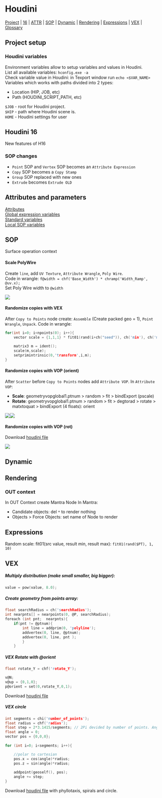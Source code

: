 # Houdini  
[Project](#project-setup)  |  [16](#houdini-16)  | [ATTR](#attributes-and-parameters) |  [SOP](#sop)  | [Dynamic](#dynamic) | [Rendering](#rendering) | [Expressions](#expressions) |  [VEX](#vex) | [Glossary](#glossary)

## Project setup
### Houdini variables
Environment variables allow to setup variables and values in Houdini.  
List all available variables: `hconfig.exe -a`  
Check variable value in Houdini: in Texport window run `echo <$VAR_NAME>`  
Variables which works with paths divided into 2 types:  
- Location (HIP, JOB, etc)
- Path (HOUDINI_SCRIPT_PATH, etc)

`$JOB` - root for Houdini project.  
`$HIP` - path where Houdini scene is.  
`HOME` - Houdini settings for user

## Houdini 16
New features of H16
### SOP changes
- `Point` SOP and `Vertex` SOP becomes an `Attribute Expression` 
- `Copy` SOP becomes a `Copy Stamp` 
- `Group` SOP replaced with new ones
- `Extrude` becomes `Extrude OLD`

## Attributes and parameters
[Attributes](http://www.sidefx.com/docs/houdini/model/attributes)  
[Global expression variables](http://www.sidefx.com/docs/houdini14.0/expressions/_globals)  
[Standard variables](http://www.sidefx.com/docs/houdini/nodes/sop/standardvariables)  
[Local SOP variables](http://www.sidefx.com/docs/houdini/nodes/sop/point#locals)


## SOP
Surface operation context
#### Scale PolyWire
Create `line`, add `UV Texture`, `Attribute Wrangle`, `Poly Wire`.  
Code in wrangle: `f@width = chf('Base_Width') * chramp('Width_Ramp', @uv.x);`  
Set Poly Wire width to `@width`

[![](https://lh3.googleusercontent.com/iFfN05awqdoim1Vj34c82rlPi--c71_jl5k4vNXqPbJ9ZFxAhvSynITrVHfoRWc1XRWztXnqH_eQqz-vHqdUZRCDzuES1ebX7zHz6pmdAzBFbIttzQz3F9T93yzraxm5jJERG6Y9ENnhNnpPJF5jJ_ALWv-BmjQGziv7b67qJlzViGswdFIiGuesJfHT6IwhOH-Miyvbmdn6WhhXFKstMyFtszztBOlivP0BLsn8Z5Tuyxut9IJBPiqSkkfhKoO47N6THESbEk5XIMu_CPt8wN5FV9252vD3Vt0lozLIi8hYxqorJrxaVylBLO2gLrdroMznmoh5aCLq3I7La4n1Rx3T780dCy8-HRWqtViDjWNeNpOfa9gAMMqL6ny1FjnjMGjBBGVlH9YI8m51brJ80SR80rZK59c9aVh7Vj5F6N7aIrEvJR6ewGnMBpeWF4tZCO0QxiDctOCZVMH7TVaoIcIyVkAj26Qy45mDsFTUXqFDTJP9XH28Vz_ELUc4X4XM9zpu0hXqUYkJEhMFWIsAX7kkZne5zPWTiiopx6TQ_JOg5semIn61W7ENon76jPKrFUtt_C_FA0Y=s2010-w2010-h1898-no)](https://lh3.googleusercontent.com/iFfN05awqdoim1Vj34c82rlPi--c71_jl5k4vNXqPbJ9ZFxAhvSynITrVHfoRWc1XRWztXnqH_eQqz-vHqdUZRCDzuES1ebX7zHz6pmdAzBFbIttzQz3F9T93yzraxm5jJERG6Y9ENnhNnpPJF5jJ_ALWv-BmjQGziv7b67qJlzViGswdFIiGuesJfHT6IwhOH-Miyvbmdn6WhhXFKstMyFtszztBOlivP0BLsn8Z5Tuyxut9IJBPiqSkkfhKoO47N6THESbEk5XIMu_CPt8wN5FV9252vD3Vt0lozLIi8hYxqorJrxaVylBLO2gLrdroMznmoh5aCLq3I7La4n1Rx3T780dCy8-HRWqtViDjWNeNpOfa9gAMMqL6ny1FjnjMGjBBGVlH9YI8m51brJ80SR80rZK59c9aVh7Vj5F6N7aIrEvJR6ewGnMBpeWF4tZCO0QxiDctOCZVMH7TVaoIcIyVkAj26Qy45mDsFTUXqFDTJP9XH28Vz_ELUc4X4XM9zpu0hXqUYkJEhMFWIsAX7kkZne5zPWTiiopx6TQ_JOg5semIn61W7ENon76jPKrFUtt_C_FA0Y=s2010-w2010-h1898-no)

#### Randomize copies with VEX
After `Copy to Points` node create: `Assemble` (Create packed geo = 1), `Point Wrangle`, `Unpack`. Code in wrangle:

```c
for(int i=0; i<npoints(0); i++){
    vector scale = {1,1,1} * fit01(rand(i+ch("seed")), ch('min'), ch('max'));
    
    matrix3 m = ident();
    scale(m,scale);
    setprimintrinsic(0,'transform',i,m);    
}
```

#### Randomize copies with VOP (orient)
After `Scatter` before `Copy to Points` nodes add `Attribute VOP`. In `Attribute VOP`:  
- **Scale**: geometryvopglobal1.ptnum > random > fit > bindExport (pscale)
- **Rotate**: geometryvopglobal1.ptnum >  random > fit > degtorad > rotate > matxtoquat > bindExport (4 floats): orient
  
[![](https://goo.gl/gfX8yz)](https://goo.gl/gfX8yz)[![](https://goo.gl/12qsfY)](https://goo.gl/12qsfY)

#### Randomize copies with VOP (rot)
Download [houdini file](https://drive.google.com/open?id=0B08-uC9HedKCZmttV1lnREo3dFE)

![](https://lh3.googleusercontent.com/PKrZU43aOLGyBWAV1RaiHLjQdlbqbqlk2Ken7LYR2MICGwoo0r2FxDMuRcqgB_SGBgn1EuIV405DoUoll2rnh0ww8MGXI5TaTQtR0DBMiYeHCkE_ClVRqO8JD5CItp0ywwA_YVZ82IWBRtd_qTLnylM_n3qYSmIVHGBLy8H4z6IZPPpnX8bdjhzxzykqXHkr_fKrC27qfkdfIKL0Hy6Eop8DpuJdHWLYmII9q9JH8Bgt54COo6TaPY_9feHml4c2cWQEC66L45UJNLRgT-EpbQCFlXn1I_Qs7UEOLfooBl634HxGcHy9a_KEOFj0dFLcd2ytGy13Lki1l9jPQvihbM1gSx8-MBvulQOCZdlU-ifS4y8TyoWzDURt79Us8j09WxajoqD3NJgfyh3t16UAdrtX4Y8dZWpczq4bph2Ms6IQdMw6rSZO9wUjcc_GQs05YHYmD8clEOFe796iOK1JZnG6Hav6mPseUyVk2qptKPE3aeInNcMRFvU28rxpAN6oR57xEKG8Sp_j2FkQJlxfW_GtjT5HhfEZYov9JamOOkaDhpjJBd-fc_bOpybUPZo4UgKMAYB4pWhphx3ernE-PTVKDEbZEheEXEyeCbGcjw=w1920-h820-no)


## Dynamic


## Rendering
### OUT context
In OUT Context create Mantra Node
In Mantra:
- Candidate objects: del `*` to render nothing
- Objects > Force Objects: set name of Node to render

## Expressions
Random scale: fit01(src value, result min, result max): `fit01(rand($PT), 1, 10)`

## VEX
##### Multiply distribution (make small smaller, big bigger):
```c
value = pow(value, 8.0);
```

##### Create geometry from points array:
```c
float searchRadius = ch('searchRadius');
int nearpnts[] = nearpoints(0, @P, searchRadius);
foreach (int pnt;  nearpnts){
    if(pnt != @ptnum){
        int line = addprim(0, 'polyline');
        addvertex(0, line, @ptnum);
        addvertex(0, line, pnt );
        }
    } 
```

##### VEX Rotate with @orient
```c
float rotate_Y = chf('rotate_Y'); 

v@N; 
v@up = {0,1,0}; 
p@orient = set(0,rotate_Y,0,1);
```
Download [houdini file](https://drive.google.com/open?id=1noAA4z1-tBeOfty7rbkoic1cR5xDO6wT)

##### VEX circle
```c
int segments = chi('number_of_points');
float radius = chf('radius');
float step = 2*3.1415/segments; // 2Pi devided by number of points. Angle of one segments in radians
float angle = 0;
vector pos = {0,0,0};
    
for (int i=0; i<segments; i++){

    //polar to cartesian
    pos.x = cos(angle)*radius;
    pos.z = sin(angle)*radius;
    
    addpoint(geoself(), pos);
    angle += step;
}
```
Download [houdini file](https://drive.google.com/open?id=1c0ZNDunZ6XQF-k1uTYNqnC34SQFCYbgG) with phyllotaxis, spirals and circle.